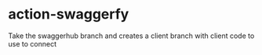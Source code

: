 # action-swaggerfy
Take the swaggerhub branch and creates a client branch with client code to use to connect
